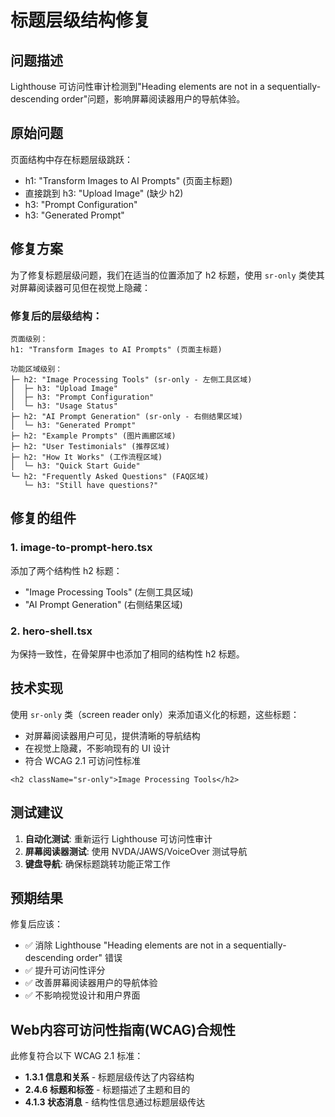 # 标题层级结构修复

## 问题描述
Lighthouse 可访问性审计检测到"Heading elements are not in a sequentially-descending order"问题，影响屏幕阅读器用户的导航体验。

## 原始问题
页面结构中存在标题层级跳跃：
- h1: "Transform Images to AI Prompts" (页面主标题)
- 直接跳到 h3: "Upload Image" (缺少 h2)
- h3: "Prompt Configuration"
- h3: "Generated Prompt"

## 修复方案
为了修复标题层级问题，我们在适当的位置添加了 h2 标题，使用 `sr-only` 类使其对屏幕阅读器可见但在视觉上隐藏：

### 修复后的层级结构：

```
页面级别：
h1: "Transform Images to AI Prompts" (页面主标题)

功能区域级别：
├─ h2: "Image Processing Tools" (sr-only - 左侧工具区域)
│  ├─ h3: "Upload Image"
│  ├─ h3: "Prompt Configuration"
│  └─ h3: "Usage Status"
├─ h2: "AI Prompt Generation" (sr-only - 右侧结果区域)
│  └─ h3: "Generated Prompt"
├─ h2: "Example Prompts" (图片画廊区域)
├─ h2: "User Testimonials" (推荐区域)
├─ h2: "How It Works" (工作流程区域)
│  └─ h3: "Quick Start Guide"
└─ h2: "Frequently Asked Questions" (FAQ区域)
   └─ h3: "Still have questions?"
```

## 修复的组件

### 1. image-to-prompt-hero.tsx
添加了两个结构性 h2 标题：
- "Image Processing Tools" (左侧工具区域)
- "AI Prompt Generation" (右侧结果区域)

### 2. hero-shell.tsx
为保持一致性，在骨架屏中也添加了相同的结构性 h2 标题。

## 技术实现

使用 `sr-only` 类（screen reader only）来添加语义化的标题，这些标题：
- 对屏幕阅读器用户可见，提供清晰的导航结构
- 在视觉上隐藏，不影响现有的 UI 设计
- 符合 WCAG 2.1 可访问性标准

```tsx
<h2 className="sr-only">Image Processing Tools</h2>
```

## 测试建议

1. **自动化测试**: 重新运行 Lighthouse 可访问性审计
2. **屏幕阅读器测试**: 使用 NVDA/JAWS/VoiceOver 测试导航
3. **键盘导航**: 确保标题跳转功能正常工作

## 预期结果

修复后应该：
- ✅ 消除 Lighthouse "Heading elements are not in a sequentially-descending order" 错误
- ✅ 提升可访问性评分
- ✅ 改善屏幕阅读器用户的导航体验
- ✅ 不影响视觉设计和用户界面

## Web内容可访问性指南(WCAG)合规性

此修复符合以下 WCAG 2.1 标准：
- **1.3.1 信息和关系** - 标题层级传达了内容结构
- **2.4.6 标题和标签** - 标题描述了主题和目的
- **4.1.3 状态消息** - 结构性信息通过标题层级传达